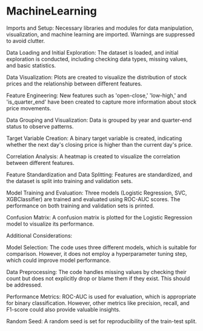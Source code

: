 # MachineLearning
Imports and Setup:
Necessary libraries and modules for data manipulation, visualization, and machine learning are imported. Warnings are suppressed to avoid clutter.

Data Loading and Initial Exploration:
The dataset is loaded, and initial exploration is conducted, including checking data types, missing values, and basic statistics.

Data Visualization:
Plots are created to visualize the distribution of stock prices and the relationship between different features.

Feature Engineering:
New features such as 'open-close,' 'low-high,' and 'is_quarter_end' have been created to capture more information about stock price movements.

Data Grouping and Visualization:
Data is grouped by year and quarter-end status to observe patterns.

Target Variable Creation:
A binary target variable is created, indicating whether the next day's closing price is higher than the current day's price.

Correlation Analysis:
A heatmap is created to visualize the correlation between different features.

Feature Standardization and Data Splitting:
Features are standardized, and the dataset is split into training and validation sets.

Model Training and Evaluation:
Three models (Logistic Regression, SVC, XGBClassifier) are trained and evaluated using ROC-AUC scores. The performance on both training and validation sets is printed.

Confusion Matrix:
A confusion matrix is plotted for the Logistic Regression model to visualize its performance.

Additional Considerations:

Model Selection:
The code uses three different models, which is suitable for comparison. However, it does not employ a hyperparameter tuning step, which could improve model performance.

Data Preprocessing:
The code handles missing values by checking their count but does not explicitly drop or blame them if they exist. This should be addressed.

Performance Metrics:
ROC-AUC is used for evaluation, which is appropriate for binary classification. However, other metrics like precision, recall, and F1-score could also provide valuable insights.

Random Seed:
A random seed is set for reproducibility of the train-test split.
